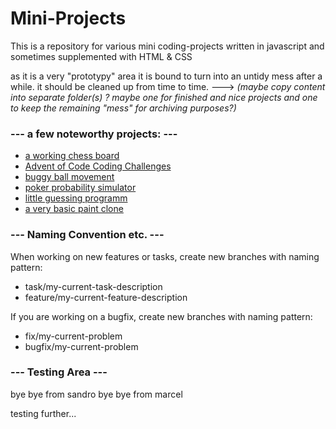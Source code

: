 # Mini-Projects

This is a repository for various mini coding-projects written in javascript and sometimes supplemented with HTML & CSS

as it is a very "prototypy" area it is bound to turn into an untidy mess after a while. 
it should be cleaned up from time to time.
---> *(maybe copy content into separate folder(s) ? maybe one for finished and nice projects and one to keep the remaining "mess" for archiving purposes?)*



### --- a few noteworthy projects: ---

- [a working chess board](simulators/chess/chess_v1_redesign)
- [Advent of Code Coding Challenges](adventofcode)
- [buggy ball movement](simulators/sim_1)
- [poker probability simulator](JS-only-projects/Poker/poker-master-build)
- [little guessing programm](pixelEstimator_V2)
- [a very basic paint clone](drawing-programms/Paint_V1)




### --- Naming Convention etc. --- 

When working on new features or tasks, create new branches with naming pattern:

- task/my-current-task-description
- feature/my-current-feature-description

If you are working on a bugfix, create new branches with naming pattern:

- fix/my-current-problem
- bugfix/my-current-problem




### --- Testing Area --- 

bye bye from sandro
bye bye from marcel

testing further...
